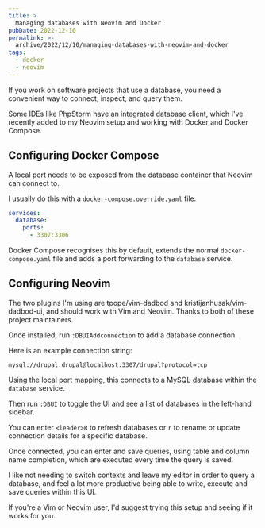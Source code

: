 ```yaml
---
title: >
  Managing databases with Neovim and Docker
pubDate: 2022-12-10
permalink: >-
  archive/2022/12/10/managing-databases-with-neovim-and-docker
tags:
  - docker
  - neovim
---
```


If you work on software projects that use a database, you need a convenient way to connect, inspect, and query them.

Some IDEs like PhpStorm have an integrated database client, which I've recently added to my Neovim setup and working with Docker and Docker Compose.

## Configuring Docker Compose

A local port needs to be exposed from the database container that Neovim can connect to.

I usually do this with a `docker-compose.override.yaml` file:

```yaml
services:
  database:
    ports:
      - 3307:3306
```

Docker Compose recognises this by default, extends the normal `docker-compose.yaml` file and adds a port forwarding to the `database` service.

## Configuring Neovim

The two plugins I'm using are tpope/vim-dadbod and kristijanhusak/vim-dadbod-ui, and should work with Vim and Neovim. Thanks to both of these project maintainers.

Once installed, run `:DBUIAddconnection` to add a database connection.

Here is an example connection string:

```
mysql://drupal:drupal@localhost:3307/drupal?protocol=tcp
```

Using the local port mapping, this connects to a MySQL database within the `database` service.

Then run `:DBUI` to toggle the UI and see a list of databases in the left-hand sidebar.

You can enter `<leader>R` to refresh databases or `r` to rename or update connection details for a specific database.

Once connected, you can enter and save queries, using table and column name completion, which are executed every time the query is saved.

I like not needing to switch contexts and leave my editor in order to query a database, and feel a lot more productive being able to write, execute and save queries within this UI.

If you're a Vim or Neovim user, I'd suggest trying this setup and seeing if it works for you.
